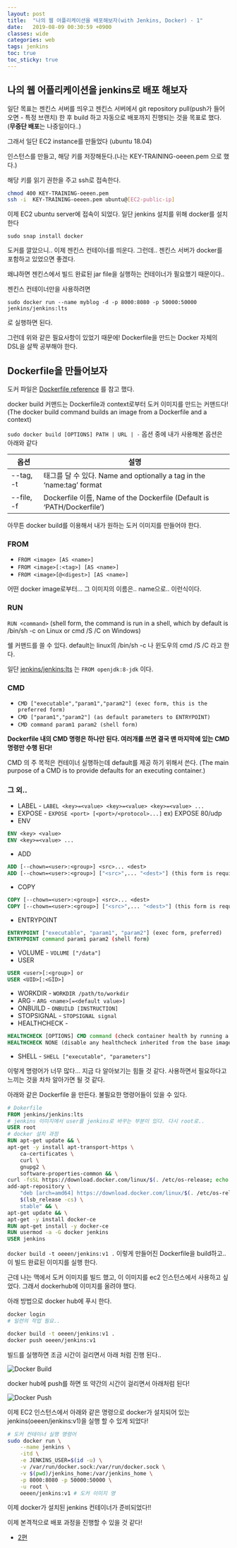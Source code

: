 ```yaml
---
layout: post
title:  "나의 웹 어플리케이션을 배포해보자(with Jenkins, Docker) - 1"
date:   2019-08-09 00:30:59 +0900
classes: wide
categories: web
tags: jenkins
toc: true
toc_sticky: true
---
```


## 나의 웹 어플리케이션을 jenkins로 배포 해보자

일단 목표는 젠킨스 서버를 띄우고 젠킨스 서버에서 git repository pull(push가 들어오면 - 특정 브랜치) 한 후 build 하고 자동으로 배포까지 진행되는 것을 목표로 했다. (**무중단 배포**는 나중일이다..)

그래서 일단 EC2 instance를 만들었다 (ubuntu 18.04)

인스턴스를 만들고, 해당 키를 저장해둔다.(나는 KEY-TRAINING-oeeen.pem 으로 했다.)

해당 키를 읽기 권한을 주고 ssh로 접속한다.

```bash
chmod 400 KEY-TRAINING-oeeen.pem
ssh -i  KEY-TRAINING-oeeen.pem ubuntu@[EC2-public-ip]
```

이제 EC2 ubuntu server에 접속이 되었다. 일단 jenkins 설치를 위해 docker를 설치한다

`sudo snap install docker`

도커를 깔았으니.. 이제 젠킨스 컨테이너를 띄운다. 그런데.. 젠킨스 서버가 docker를 포함하고 있었으면 좋겠다.

왜냐하면 젠킨스에서 빌드 완료된 jar file을 실행하는 컨테이너가 필요했기 때문이다..

젠킨스 컨테이너만을 사용하려면

`sudo docker run --name myblog -d -p 8000:8080 -p 50000:50000 jenkins/jenkins:lts`

로 실행하면 된다.

그런데 위와 같은 필요사항이 있었기 때문에! Dockerfile을 만드는 Docker 자체의 DSL을 살짝 공부해야 한다.

## Dockerfile을 만들어보자

도커 파일은 [Dockerfile reference](https://docs.docker.com/engine/reference/builder/) 를 참고 했다.

docker build 커맨드는 Dockerfile과 context로부터 도커 이미지를 만드는 커맨드다! (The docker build command builds an image from a Dockerfile and a context)

`sudo docker build [OPTIONS] PATH | URL | -`
옵션 중에 내가 사용해본 옵션은 아래와 같다

옵션 | 설명
--- | ---
--tag, -t | 태그를 달 수 있다. Name and optionally a tag in the ‘name:tag’ format
--file, -f | Dockerfile 이름, Name of the Dockerfile (Default is ‘PATH/Dockerfile’)

아무튼 docker build를 이용해서 내가 원하는 도커 이미지를 만들어야 한다.

### **FROM**

* `FROM <image> [AS <name>]`
* `FROM <image>[:<tag>] [AS <name>]`
* `FROM <image>[@<digest>] [AS <name>]`

어떤 docker image로부터... 그 이미지의 이름은.. name으로.. 이런식이다.

### **RUN**

`RUN <command>` (shell form, the command is run in a shell, which by default is /bin/sh -c on Linux or cmd /S /C on Windows)

쉘 커맨드를 쓸 수 있다. default는 linux의 /bin/sh -c 나 윈도우의 cmd /S /C 라고 한다.

일단 [jenkins/jenkins:lts](https://github.com/jenkinsci/docker/blob/587b2856cd225bb152c4abeeaaa24934c75aa460/Dockerfile) 는 `FROM openjdk:8-jdk` 이다.

### **CMD**

* `CMD ["executable","param1","param2"] (exec form, this is the preferred form)`
* `CMD ["param1","param2"] (as default parameters to ENTRYPOINT)`
* `CMD command param1 param2 (shell form)`

**Dockerfile 내의 CMD 명령은 하나만 된다. 여러개를 쓰면 결국 맨 마지막에 있는 CMD 명령만 수행 된다!**

CMD 의 주 목적은 컨테이너 실행하는데 default를 제공 하기 위해서 쓴다. (The main purpose of a CMD is to provide defaults for an executing container.)

### **그 외..**

* LABEL - `LABEL <key>=<value> <key>=<value> <key>=<value> ...`
* EXPOSE - `EXPOSE <port> [<port>/<protocol>...]` ex) EXPOSE 80/udp
* ENV

```dockerfile
ENV <key> <value>
ENV <key>=<value> ...
```

* ADD

```dockerfile
ADD [--chown=<user>:<group>] <src>... <dest>
ADD [--chown=<user>:<group>] ["<src>",... "<dest>"] (this form is required for paths containing whitespace)
```

* COPY

```dockerfile
COPY [--chown=<user>:<group>] <src>... <dest>
COPY [--chown=<user>:<group>] ["<src>",... "<dest>"] (this form is required for paths containing whitespace)
```

* ENTRYPOINT

```dockerfile
ENTRYPOINT ["executable", "param1", "param2"] (exec form, preferred)
ENTRYPOINT command param1 param2 (shell form)
```

* VOLUME - `VOLUME ["/data"]`
* USER

```dockerfile
USER <user>[:<group>] or
USER <UID>[:<GID>]
```

* WORKDIR - `WORKDIR /path/to/workdir`
* ARG - `ARG <name>[=<default value>]`
* ONBUILD - `ONBUILD [INSTRUCTION]`
* STOPSIGNAL - `STOPSIGNAL signal`
* HEALTHCHECK -

```dockerfile
HEALTHCHECK [OPTIONS] CMD command (check container health by running a command inside the container)
HEALTHCHECK NONE (disable any healthcheck inherited from the base image)
```

* SHELL - `SHELL ["executable", "parameters"]`

이렇게 명령어가 너무 많다... 지금 다 알아보기는 힘들 것 같다. 사용하면서 필요하다고 느끼는 것을 차차 알아가면 될 것 같다.

아래와 같은 Dockerfile 을 만든다. 불필요한 명령어들이 있을 수 있다.

```dockerfile
# Dokerfile
FROM jenkins/jenkins:lts
# jenkins 이미지에서 user를 jenkins로 바꾸는 부분이 있다. 다시 root로..
USER root
# docker 설치 과정
RUN apt-get update && \
apt-get -y install apt-transport-https \
    ca-certificates \
    curl \
    gnupg2 \
    software-properties-common && \
curl -fsSL https://download.docker.com/linux/$(. /etc/os-release; echo "$ID")/gpg > /tmp/dkey; apt-key add /tmp/dkey && \
add-apt-repository \
    "deb [arch=amd64] https://download.docker.com/linux/$(. /etc/os-release; echo "$ID") \
    $(lsb_release -cs) \
    stable" && \
apt-get update && \
apt-get -y install docker-ce
RUN apt-get install -y docker-ce
RUN usermod -a -G docker jenkins
USER jenkins
```

`docker build -t oeeen/jenkins:v1 .` 이렇게 만들어진 Dockerfile을 build하고.. 이 빌드 완료된 이미지를 실행 한다.

근데 나는 맥에서 도커 이미지를 빌드 했고, 이 이미지를 ec2 인스턴스에서 사용하고 싶었다. 그래서 dockerhub에 이미지를 올려야 했다.

아래 방법으로 docker hub에 푸시 한다.

```bash
docker login
# 일련의 작업 필요..

docker build -t oeeen/jenkins:v1 .
docker push oeeen/jenkins:v1
```

빌드를 실행하면 조금 시간이 걸리면서 아래 처럼 진행 된다..

![Docker Build](/assets/img/docker/docker_build.png)

docker hub에 push를 하면 또 약간의 시간이 걸리면서 아래처럼 된다!

![Docker Push](/assets/img/docker/docker_push.png)

이제 EC2 인스턴스에서 아래와 같은 명령으로 docker가 설치되어 있는 jenkins(oeeen/jenkins:v1)을 실행 할 수 있게 되었다!

```bash
# 도커 컨테이너 실행 명령어
sudo docker run \
    --name jenkins \
    -itd \
    -e JENKINS_USER=$(id -u) \
    -v /var/run/docker.sock:/var/run/docker.sock \
    -v $(pwd)/jenkins_home:/var/jenkins_home \
    -p 8000:8080 -p 50000:50000 \
    -u root \
    oeeen/jenkins:v1 # 도커 이미지 명
```

이제 docker가 설치된 jenkins 컨테이너가 준비되었다!!

이제 본격적으로 배포 과정을 진행할 수 있을 것 같다!

* [2편](https://smjeon.dev/web/deploy-with-jenkins-2/)
